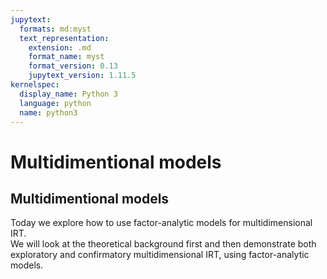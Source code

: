 ```yaml
---
jupytext:
  formats: md:myst
  text_representation:
    extension: .md
    format_name: myst
    format_version: 0.13
    jupytext_version: 1.11.5
kernelspec:
  display_name: Python 3
  language: python
  name: python3
---
```


# <i class="fa-solid fa-dice-d20"></i> Multidimentional models

## Multidimentional models

Today we explore how to use factor-analytic models for multidimensional IRT.  
We will look at the theoretical background first and then demonstrate both exploratory and confirmatory multidimensional IRT, using factor-analytic models.

